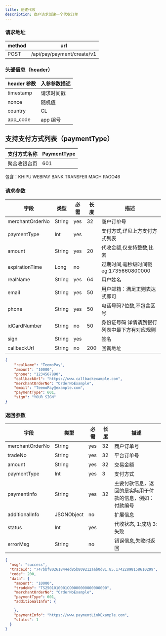 ```yaml
---
title: 创建代收
description: 商户请求创建一个代收订单
---
```


### 请求地址

| method | url                        |
| ------ | -------------------------- |
| POST   | /api/pay/payment/create/v1 |

### 头部信息（header）

| header 参数 | 入参参数描述 |
| ----------- |--------|
| timestamp   | 请求时间戳  |
| nonce       | 随机值    |
| country     | CL     |
| app_code    | app 编号 |

## 支持支付方式列表（paymentType）

| 支付方式名称 | PaymentType |
|--------|-------------|
| 聚合收银台页 | 601         |

包含：KHIPU
     WEBPAY
     BANK TRANSFER
     MACH
     PAGO46

 

### 请求参数

| 字段            | 类型   | 必需  | 长度  | 描述                      |
| --------------- | ------ |-----|-----|-------------------------|
| merchantOrderNo | String | yes | 32  | 商户订单号                   |
| paymentType     | Int    | yes |     | 支付方式,详见上方支付方式列表         |
| amount          | String | yes | 20  | 代收金额,仅支持整数,比索           |
| expirationTime  | Long   | no  |     | 过期时间,毫秒级时间戳 eg:1735660800000                     |
| realName        | String | yes | 64  | 用户姓名                    |
| email           | String | yes | 50  | 用户邮箱：满足正则表达式即可          |
| phone           | String | yes | 50  | 电话号码7位数,不包含区号           |
| idCardNumber    | String | no  | 50  | 身份证号码 详情请到银行列表中最下方有对应规则 |
| sign            | String | yes |     | 签名                      |
| callbackUrl     | String | no  | 200 | 回调地址                    |

```json title="请求示例"
{
    "realName": "TeemoPay",
    "amount": "10000",
    "phone": "1234567890",
    "callbackUrl": "https://www.callbackexample.com",
    "merchantOrderNo": "OrderNoExample",
    "email": "TeemoPay@example.com",
    "paymentType": 601,
    "sign": "YOUR_SIGN"
}
```

### 返回参数

| 字段            | 类型       | 必需 | 长度 | 描述                                                     |
| --------------- | ---------- | ---- | ---- | -------------------------------------------------------- |
| merchantOrderNo | String     | yes  | 32   | 商户订单号                                               |
| tradeNo         | String     | yes  | 32   | 平台订单号                                               |
| amount          | String     | yes  | 32   | 交易金额                                                 |
| paymentType     | Int        | yes  | 3    | 支付方式                                                 |
| paymentInfo     | String     | yes  | 32   | 主要付款信息，返回的是实际用于付款的信息，例如：付款编号 |
| additionalInfo  | JSONObject | no   |      | 扩展信息                                                 |
| status          | Int        | yes  |      | 代收状态, 1:成功 3:失败                                    |
| errorMsg        | String     | no   |      | 错误信息,失败时返回                                      |

```json
{
  "msg": "success",
  "traceId": "747bbf80261844ed85b809212aab0d81.85.17422898158610299",
  "code": 200,
  "data": {
    "amount": "10000",
    "tradeNo": "TS2501010001CO0000000000000000",
    "merchantOrderNo": "OrderNoExample",
    "paymentType": 601,
    "additionalInfo": {

    },
    "paymentInfo": "https://www.paymentLinkExample.com",
    "status": 1
  }
}
```

